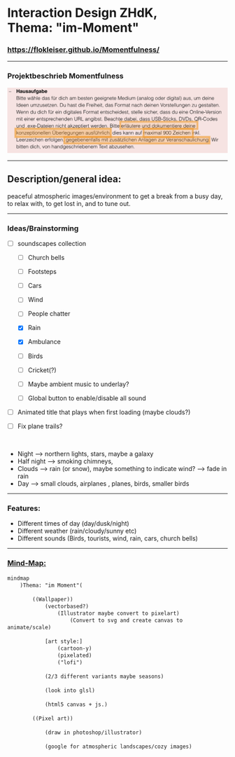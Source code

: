 # Interaction Design ZHdK, <br/> Thema: "im-Moment"


### https://flokleiser.github.io/Momentfulness/

___

### Projektbeschrieb Momentfulness

<!-- [[projektbeschrieb]] -->
![image](images/hausaufgabe/hausaufgabe.png)
___

## Description/general idea:

peaceful atmospheric images/environment to get a break from a busy day, to relax with, to get lost in, and to tune out. 

___

### Ideas/Brainstorming

- [ ] soundscapes collection
    - [ ] Church bells
    - [ ] Footsteps
    - [ ] Cars
    - [ ] Wind
    - [ ] People chatter
    - [x] Rain
    - [x] Ambulance
    - [ ] Birds
    - [ ] Cricket(?)

    - [ ] Maybe ambient music to underlay?

    - [ ] Global button to enable/disable all sound

- [ ] Animated title that plays when first loading (maybe clouds?)

- [ ] Fix plane trails?

<br/>

- Night --> northern lights, stars, maybe a galaxy
- Half night --> smoking chimneys, 
- Clouds --> rain (or snow), maybe something to indicate wind? --> fade in rain
- Day --> small clouds, airplanes , planes, birds, smaller birds

___

### Features:

- Different times of day (day/dusk/night)
- Different weather (rain/cloudy/sunny etc)
- Different sounds (Birds, tourists, wind, rain, cars, church bells)

___

### <ins>Mind-Map:</ins>

```mermaid
mindmap
    )Thema: "im Moment"(

        ((Wallpaper))
            (vectorbased?)
                (Illustrator maybe convert to pixelart)
                    (Convert to svg and create canvas to animate/scale)

            [art style:] 
                (cartoon-y)
                (pixelated)
                ("lofi")

            (2/3 different variants maybe seasons)

            (look into glsl)

            (html5 canvas + js.)

        ((Pixel art))

            (draw in photoshop/illustrator)

            (google for atmospheric landscapes/cozy images)


```
